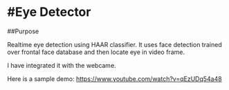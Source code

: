 #Eye Detector
==========

##Purpose

Realtime eye detection using HAAR classifier. It uses face detection trained over frontal face database and then locate eye in video frame.

I have integrated it with the webcame. 

Here is a sample demo: https://www.youtube.com/watch?v=qEzUDq54a48
